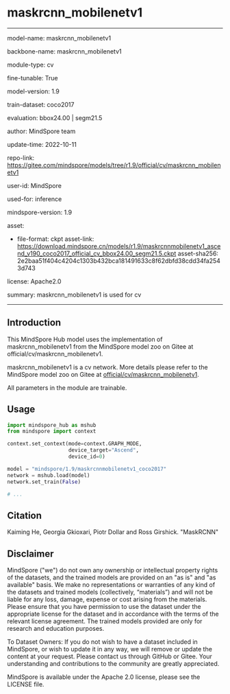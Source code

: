 # maskrcnn_mobilenetv1

---

model-name: maskrcnn_mobilenetv1

backbone-name: maskrcnn_mobilenetv1

module-type: cv

fine-tunable: True

model-version: 1.9

train-dataset: coco2017

evaluation: bbox24.00 | segm21.5

author: MindSpore team

update-time: 2022-10-11

repo-link: <https://gitee.com/mindspore/models/tree/r1.9/official/cv/maskrcnn_mobilenetv1>

user-id: MindSpore

used-for: inference

mindspore-version: 1.9

asset:

-
    file-format: ckpt
    asset-link: <https://download.mindspore.cn/models/r1.9/maskrcnnmobilenetv1_ascend_v190_coco2017_official_cv_bbox24.00_segm21.5.ckpt>
    asset-sha256: 2e2baa51f404c4204c1303b432bca181491633c8f62dbfd38cdd34fa2543d743

license: Apache2.0

summary: maskrcnn_mobilenetv1 is used for cv

---

## Introduction

This MindSpore Hub model uses the implementation of maskrcnn_mobilenetv1 from the MindSpore model zoo on Gitee at official/cv/maskrcnn_mobilenetv1.

maskrcnn_mobilenetv1 is a cv network. More details please refer to the MindSpore model zoo on Gitee at [official/cv/maskrcnn_mobilenetv1](https://gitee.com/mindspore/models/blob/r1.9/official/cv/maskrcnn_mobilenetv1/README.md).

All parameters in the module are trainable.

## Usage

```python
import mindspore_hub as mshub
from mindspore import context

context.set_context(mode=context.GRAPH_MODE,
                    device_target="Ascend",
                    device_id=0)

model = "mindspore/1.9/maskrcnnmobilenetv1_coco2017"
network = mshub.load(model)
network.set_train(False)

# ...
```

## Citation

Kaiming He, Georgia Gkioxari, Piotr Dollar and Ross Girshick. "MaskRCNN"

## Disclaimer

MindSpore ("we") do not own any ownership or intellectual property rights of the datasets, and the trained models are provided on an "as is" and "as available" basis. We make no representations or warranties of any kind of the datasets and trained models (collectively, “materials”) and will not be liable for any loss, damage, expense or cost arising from the materials. Please ensure that you have permission to use the dataset under the appropriate license for the dataset and in accordance with the terms of the relevant license agreement. The trained models provided are only for research and education purposes.

To Dataset Owners: If you do not wish to have a dataset included in MindSpore, or wish to update it in any way, we will remove or update the content at your request. Please contact us through GitHub or Gitee. Your understanding and contributions to the community are greatly appreciated.

MindSpore is available under the Apache 2.0 license, please see the LICENSE file.
